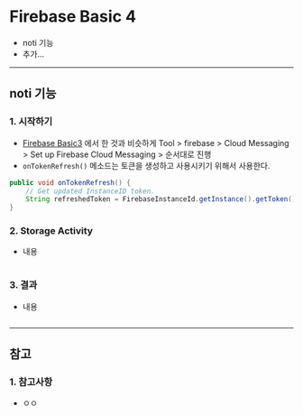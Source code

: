 # Firebase Basic 4
  - noti 기능
  - 추가...

---

## noti 기능
  ### 1. 시작하기
  - [Firebase Basic3](https://github.com/Lee-KyungSeok/Study/tree/master/Android/Contents/BasicFirebase3) 에서 한 것과 비슷하게 Tool > firebase > Cloud Messaging > Set up Firebase Cloud Messaging > 순서대로 진행
  - `onTokenRefresh()` 메소드는 토큰을 생성하고 사용시키기 위해서 사용한다.

  ```java
  public void onTokenRefresh() {
      // Get updated InstanceID token.
      String refreshedToken = FirebaseInstanceId.getInstance().getToken();
  }
  ```

  ### 2. Storage Activity
  - 내용

  ```java

  ```

  ### 3. 결과
  - 내용

  ```java

  ```

---

## 참고
  ### 1. 참고사항
  - ㅇㅇ
